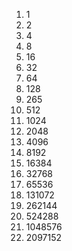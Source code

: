 1. 1
2. 2
3. 4
4. 8
5. 16
6. 32
7. 64
8. 128
9. 265
10. 512
11. 1024
12. 2048
13. 4096
14. 8192
15. 16384
16. 32768
17. 65536
18. 131072
19. 262144
20. 524288
21. 1048576
22. 2097152